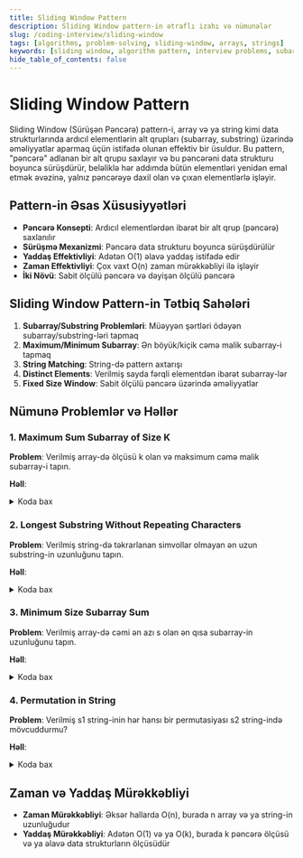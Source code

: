 ```yaml
---
title: Sliding Window Pattern
description: Sliding Window pattern-in ətraflı izahı və nümunələr
slug: /coding-interview/sliding-window
tags: [algorithms, problem-solving, sliding-window, arrays, strings]
keywords: [sliding window, algorithm pattern, interview problems, subarray, substring]
hide_table_of_contents: false
---
```


# Sliding Window Pattern
Sliding Window (Sürüşən Pəncərə) pattern-i, array və ya string kimi data strukturlarında ardıcıl elementlərin alt qrupları (subarray, substring) üzərində əməliyyatlar aparmaq üçün istifadə olunan effektiv bir üsuldur. Bu pattern, "pəncərə" adlanan bir alt qrupu saxlayır və bu pəncərəni data strukturu boyunca sürüşdürür, beləliklə hər addımda bütün elementləri yenidən emal etmək əvəzinə, yalnız pəncərəyə daxil olan və çıxan elementlərlə işləyir.

## Pattern-in Əsas Xüsusiyyətləri

- **Pəncərə Konsepti**: Ardıcıl elementlərdən ibarət bir alt qrup (pəncərə) saxlanılır
- **Sürüşmə Mexanizmi**: Pəncərə data strukturu boyunca sürüşdürülür
- **Yaddaş Effektivliyi**: Adətən O(1) əlavə yaddaş istifadə edir
- **Zaman Effektivliyi**: Çox vaxt O(n) zaman mürəkkəbliyi ilə işləyir
- **İki Növü**: Sabit ölçülü pəncərə və dəyişən ölçülü pəncərə

## Sliding Window Pattern-in Tətbiq Sahələri

1. **Subarray/Substring Problemləri**: Müəyyən şərtləri ödəyən subarray/substring-ləri tapmaq
2. **Maximum/Minimum Subarray**: Ən böyük/kiçik cəmə malik subarray-i tapmaq
3. **String Matching**: String-də pattern axtarışı
4. **Distinct Elements**: Verilmiş sayda fərqli elementdən ibarət subarray-lər
5. **Fixed Size Window**: Sabit ölçülü pəncərə üzərində əməliyyatlar

## Nümunə Problemlər və Həllər

### 1. Maximum Sum Subarray of Size K

**Problem**: Verilmiş array-də ölçüsü k olan və maksimum cəmə malik subarray-i tapın.

**Həll**:
<details>
<summary>Koda bax</summary>

```java
public int maxSumSubarray(int[] arr, int k) {
    if (arr == null || arr.length == 0 || k <= 0 || k > arr.length) {
        return 0;
    }
    
    int maxSum = 0;
    int windowSum = 0;
    
    // İlk pəncərənin cəmini hesablayaq
    for (int i = 0; i < k; i++) {
        windowSum += arr[i];
    }
    
    maxSum = windowSum;
    
    // Pəncərəni sürüşdürək
    for (int i = k; i < arr.length; i++) {
        windowSum = windowSum - arr[i - k] + arr[i]; // Çıxan elementi çıxarıb, yeni elementi əlavə edirik
        maxSum = Math.max(maxSum, windowSum);
    }
    
    return maxSum;
}
```
</details>

### 2. Longest Substring Without Repeating Characters

**Problem**: Verilmiş string-də təkrarlanan simvollar olmayan ən uzun substring-in uzunluğunu tapın.

**Həll**:
<details>
<summary>Koda bax</summary>

```java
public int lengthOfLongestSubstring(String s) {
    if (s == null || s.length() == 0) {
        return 0;
    }
    
    int n = s.length();
    int maxLength = 0;
    Map<Character, Integer> charIndexMap = new HashMap<>();
    
    // Dəyişən ölçülü pəncərə
    int windowStart = 0;
    
    for (int windowEnd = 0; windowEnd < n; windowEnd++) {
        char rightChar = s.charAt(windowEnd);
        
        // Əgər cari simvol artıq pəncərədə varsa, pəncərənin başlanğıcını yeniləyirik
        if (charIndexMap.containsKey(rightChar)) {
            // Pəncərəni təkrarlanan simvoldan sonraya sürüşdürürük
            windowStart = Math.max(windowStart, charIndexMap.get(rightChar) + 1);
        }
        
        // Cari simvolu və onun indeksini xəritəyə əlavə edirik
        charIndexMap.put(rightChar, windowEnd);
        
        // Maksimum uzunluğu yeniləyirik
        maxLength = Math.max(maxLength, windowEnd - windowStart + 1);
    }
    
    return maxLength;
}
```
</details>

### 3. Minimum Size Subarray Sum

**Problem**: Verilmiş array-də cəmi ən azı s olan ən qısa subarray-in uzunluğunu tapın.

**Həll**:
<details>
<summary>Koda bax</summary>

```java
public int minSubArrayLen(int s, int[] nums) {
    if (nums == null || nums.length == 0) {
        return 0;
    }
    
    int n = nums.length;
    int minLength = Integer.MAX_VALUE;
    int windowSum = 0;
    int windowStart = 0;
    
    for (int windowEnd = 0; windowEnd < n; windowEnd++) {
        windowSum += nums[windowEnd]; // Cari elementi pəncərəyə əlavə edirik
        
        // Pəncərə cəmi s-dən böyük və ya bərabər olduqda, pəncərəni kiçiltməyə çalışırıq
        while (windowSum >= s) {
            minLength = Math.min(minLength, windowEnd - windowStart + 1);
            windowSum -= nums[windowStart]; // Pəncərənin əvvəlindəki elementi çıxarırıq
            windowStart++; // Pəncərəni sağa sürüşdürürük
        }
    }
    
    return minLength == Integer.MAX_VALUE ? 0 : minLength;
}
```
</details>

### 4. Permutation in String

**Problem**: Verilmiş s1 string-inin hər hansı bir permutasiyası s2 string-ində mövcuddurmu?

**Həll**:
<details>
<summary>Koda bax</summary>

```java
public boolean checkInclusion(String s1, String s2) {
    if (s1.length() > s2.length()) {
        return false;
    }
    
    int[] s1Count = new int[26]; // s1-dəki hərflərin sayını saxlamaq üçün
    int[] s2Count = new int[26]; // Cari pəncərədəki hərflərin sayını saxlamaq üçün
    
    // s1-dəki hərflərin sayını hesablayaq
    for (char c : s1.toCharArray()) {
        s1Count[c - 'a']++;
    }
    
    // Sliding window
    for (int i = 0; i < s2.length(); i++) {
        s2Count[s2.charAt(i) - 'a']++;
        
        // Pəncərə ölçüsü s1-in uzunluğundan böyük olduqda, pəncərənin əvvəlindəki elementi çıxarırıq
        if (i >= s1.length()) {
            s2Count[s2.charAt(i - s1.length()) - 'a']--;
        }
        
        // Əgər pəncərə ölçüsü s1-in uzunluğuna bərabərdirsə, yoxlayırıq
        if (i >= s1.length() - 1 && Arrays.equals(s1Count, s2Count)) {
            return true;
        }
    }
    
    return false;
}
```
</details>

## Zaman və Yaddaş Mürəkkəbliyi

- **Zaman Mürəkkəbliyi**: Əksər hallarda O(n), burada n array və ya string-in uzunluğudur
- **Yaddaş Mürəkkəbliyi**: Adətən O(1) və ya O(k), burada k pəncərə ölçüsü və ya əlavə data strukturların ölçüsüdür